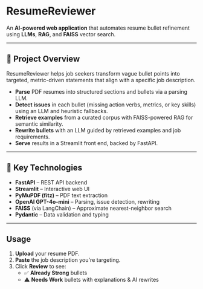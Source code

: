 # ResumeReviewer

An **AI-powered web application** that automates resume bullet refinement using **LLMs**, **RAG**, and **FAISS** vector search.

---

## 🚀 Project Overview

ResumeReviewer helps job seekers transform vague bullet points into targeted, metric-driven statements that align with a specific job description.

- **Parse** PDF resumes into structured sections and bullets via a parsing LLM.
- **Detect issues** in each bullet (missing action verbs, metrics, or key skills) using an LLM and heuristic fallbacks.
- **Retrieve examples** from a curated corpus with FAISS-powered RAG for semantic similarity.
- **Rewrite bullets** with an LLM guided by retrieved examples and job requirements.
- **Serve** results in a Streamlit front end, backed by FastAPI.

---

## 🔧 Key Technologies

- **FastAPI** – REST API backend  
- **Streamlit** – Interactive web UI  
- **PyMuPDF (fitz)** – PDF text extraction  
- **OpenAI GPT-4o-mini** – Parsing, issue detection, rewriting  
- **FAISS** (via LangChain) – Approximate nearest-neighbor search  
- **Pydantic** – Data validation and typing  

---

## Usage

1. **Upload** your resume PDF.  
2. **Paste** the job description you're targeting.  
3. Click **Review** to see:
   - ✅ **Already Strong** bullets  
   - ⚠️ **Needs Work** bullets with explanations & AI rewrites  





